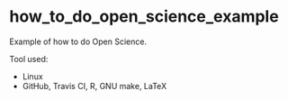 # how_to_do_open_science_example

Example of how to do Open Science.

Tool used:
 * Linux
 * GitHub, Travis CI, R, GNU make, LaTeX

